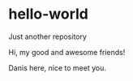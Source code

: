 # hello-world
Just another repository

Hi, my good and awesome friends!

Danis here, nice to meet you. 
